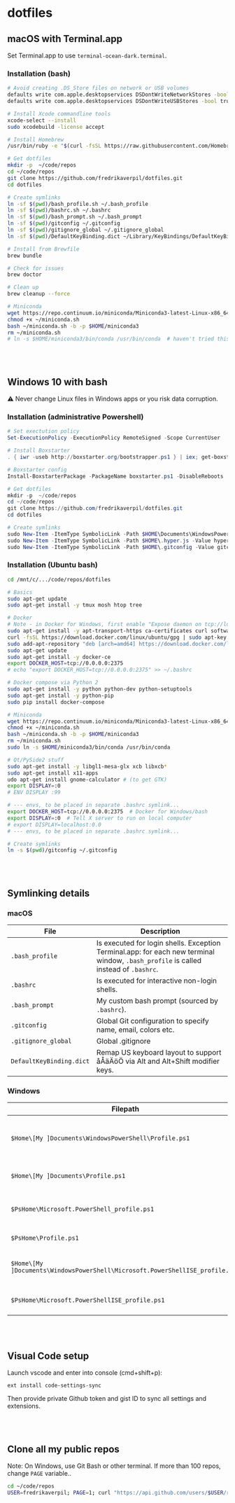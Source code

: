 # dotfiles

## macOS with Terminal.app

Set Terminal.app to use `terminal-ocean-dark.terminal`.

### Installation (bash)

```bash
# Avoid creating .DS_Store files on network or USB volumes
defaults write com.apple.desktopservices DSDontWriteNetworkStores -bool true
defaults write com.apple.desktopservices DSDontWriteUSBStores -bool true

# Install Xcode commandline tools
xcode-select --install
sudo xcodebuild -license accept

# Install Homebrew
/usr/bin/ruby -e "$(curl -fsSL https://raw.githubusercontent.com/Homebrew/install/master/install)"

# Get dotfiles
mkdir -p  ~/code/repos
cd ~/code/repos
git clone https://github.com/fredrikaverpil/dotfiles.git 
cd dotfiles

# Create symlinks
ln -sf $(pwd)/bash_profile.sh ~/.bash_profile
ln -sf $(pwd)/bashrc.sh ~/.bashrc
ln -sf $(pwd)/bash_prompt.sh ~/.bash_prompt
ln -sf $(pwd)/gitconfig ~/.gitconfig
ln -sf $(pwd)/gitignore_global ~/.gitignore_global
ln -sf $(pwd)/DefaultKeyBinding.dict ~/Library/KeyBindings/DefaultKeyBinding.dict

# Install from Brewfile
brew bundle

# Check for issues
brew doctor

# Clean up
brew cleanup --force

# Miniconda
wget https://repo.continuum.io/miniconda/Miniconda3-latest-Linux-x86_64.sh -O ~/miniconda.sh
chmod +x ~/miniconda.sh
bash ~/miniconda.sh -b -p $HOME/miniconda3
rm ~/miniconda.sh
# ln -s $HOME/miniconda3/bin/conda /usr/bin/conda  # haven't tried this on macOS yet
```

<br><br>

## Windows 10 with bash

:warning: Never change Linux files in Windows apps or you risk data corruption.


### Installation (administrative Powershell)

```powershell
# Set exectution policy
Set-ExecutionPolicy -ExecutionPolicy RemoteSigned -Scope CurrentUser

# Install Boxstarter
. { iwr -useb http://boxstarter.org/bootstrapper.ps1 } | iex; get-boxstarter -Force

# Boxstarter config
Install-BoxstarterPackage -PackageName boxstarter.ps1 -DisableReboots

# Get dotfiles
mkdir -p  ~/code/repos
cd ~/code/repos
git clone https://github.com/fredrikaverpil/dotfiles.git 
cd dotfiles

# Create symlinks
sudo New-Item -ItemType SymbolicLink -Path $HOME\Documents\WindowsPowerShell\Profile.ps1 -Value Profile.ps1
sudo New-Item -ItemType SymbolicLink -Path $HOME\.hyper.js -Value hyper.js
sudo New-Item -ItemType SymbolicLink -Path $HOME\.gitconfig -Value gitconfig
```

### Installation (Ubuntu bash)

```bash
cd /mnt/c/.../code/repos/dotfiles

# Basics
sudo apt-get update
sudo apt-get install -y tmux mosh htop tree

# Docker
# Note - in Docker for Windows, first enable "Expose daemon on tcp://localhost:2375 without TLS"
sudo apt-get install -y apt-transport-https ca-certificates curl software-properties-common
curl -fsSL https://download.docker.com/linux/ubuntu/gpg | sudo apt-key add -
sudo add-apt-repository "deb [arch=amd64] https://download.docker.com/linux/ubuntu $(lsb_release -cs) stable"
sudo apt-get update
sudo apt-get install -y docker-ce
export DOCKER_HOST=tcp://0.0.0.0:2375
# echo "export DOCKER_HOST=tcp://0.0.0.0:2375" >> ~/.bashrc

# Docker compose via Python 2
sudo apt-get install -y python python-dev python-setuptools
sudo apt-get install -y python-pip
sudo pip install docker-compose

# Miniconda
wget https://repo.continuum.io/miniconda/Miniconda3-latest-Linux-x86_64.sh -O ~/miniconda.sh
chmod +x ~/miniconda.sh
bash ~/miniconda.sh -b -p $HOME/miniconda3
rm ~/miniconda.sh
sudo ln -s $HOME/miniconda3/bin/conda /usr/bin/conda

# Qt/PySide2 stuff
sudo apt-get install -y libgl1-mesa-glx xcb libxcb*
sudo apt-get install x11-apps
udo apt-get install gnome-calculator # (to get GTK)
export DISPLAY=:0
# ENV DISPLAY :99

# --- envs, to be placed in separate .bashrc symlink...
export DOCKER_HOST=tcp://0.0.0.0:2375  # Docker for Windows/bash
export DISPLAY=:0  # Tell X server to run on local computer
# export DISPLAY=localhost:0.0
# --- envs, to be placed in separate .bashrc symlink...

# Create symlinks
ln -s $(pwd)/gitconfig ~/.gitconfig
```

<br><br>

## Symlinking details

### macOS

| File | Description |
| --- | --- |
| `.bash_profile` | Is executed for login shells. Exception Terminal.app: for each new terminal window, `.bash_profile` is called instead of `.bashrc`. |
| `.bashrc` | Is executed for interactive non-login shells. |
| `.bash_prompt` | My custom bash prompt (sourced by `.bashrc`). |
| `.gitconfig` | Global Git configuration to specify name, email, colors etc. |
| `.gitignore_global` | Global .gitignore |
| `DefaultKeyBinding.dict` | Remap US keyboard layout to support åÅäÄöÖ via Alt and Alt+Shift modifier keys. |

### Windows

| Filepath | Description |
| --- | --- |
| `$Home\[My ]Documents\WindowsPowerShell\Profile.ps1` | Current User, Current Host – console |
| `$Home\[My ]Documents\Profile.ps1` | Current User, All Hosts |
| `$PsHome\Microsoft.PowerShell_profile.ps1` | All Users, Current Host – console |
| `$PsHome\Profile.ps1` | All Users, All Hosts |
| `$Home\[My ]Documents\WindowsPowerShell\Microsoft.PowerShellISE_profile.ps1` | Current user, Current Host – ISE |
| `$PsHome\Microsoft.PowerShellISE_profile.ps1` | All users, Current Host – ISE |

<br><br>

## Visual Code setup

Launch vscode and enter into console (cmd+shift+p):

    ext install code-settings-sync

Then provide private Github token and gist ID to sync all settings and extensions.

<br><br>

## Clone all my public repos

Note: On Windows, use Git Bash or other terminal. If more than 100 repos, change `PAGE` variable..

```bash
cd ~/code/repos
USER=fredrikaverpil; PAGE=1; curl "https://api.github.com/users/$USER/repos?page=$PAGE&per_page=100" | grep -e 'git_url*' | cut -d \" -f 4 | xargs -L1 git clone --recursive
```
